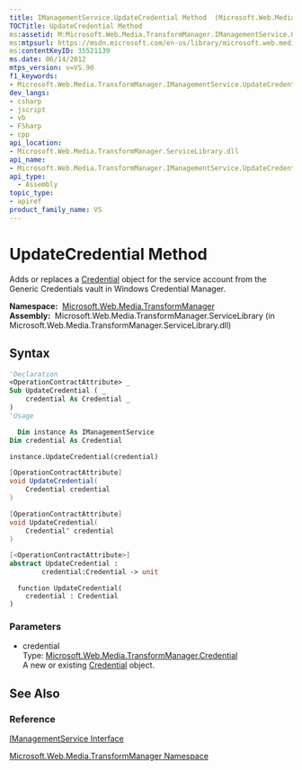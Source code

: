 ```yaml
---
title: IManagementService.UpdateCredential Method  (Microsoft.Web.Media.TransformManager)
TOCTitle: UpdateCredential Method
ms:assetid: M:Microsoft.Web.Media.TransformManager.IManagementService.UpdateCredential(Microsoft.Web.Media.TransformManager.Credential)
ms:mtpsurl: https://msdn.microsoft.com/en-us/library/microsoft.web.media.transformmanager.imanagementservice.updatecredential(v=VS.90)
ms:contentKeyID: 35521139
ms.date: 06/14/2012
mtps_version: v=VS.90
f1_keywords:
- Microsoft.Web.Media.TransformManager.IManagementService.UpdateCredential
dev_langs:
- csharp
- jscript
- vb
- FSharp
- cpp
api_location:
- Microsoft.Web.Media.TransformManager.ServiceLibrary.dll
api_name:
- Microsoft.Web.Media.TransformManager.IManagementService.UpdateCredential
api_type:
  - Assembly
topic_type:
- apiref
product_family_name: VS
---
```


# UpdateCredential Method

Adds or replaces a [Credential](credential-class-microsoft-web-media-transformmanager.md) object for the service account from the Generic Credentials vault in Windows Credential Manager.

**Namespace:**  [Microsoft.Web.Media.TransformManager](microsoft-web-media-transformmanager-namespace.md)  
**Assembly:**  Microsoft.Web.Media.TransformManager.ServiceLibrary (in Microsoft.Web.Media.TransformManager.ServiceLibrary.dll)

## Syntax

```vb
'Declaration
<OperationContractAttribute> _
Sub UpdateCredential ( _
    credential As Credential _
)
'Usage

  Dim instance As IManagementService
Dim credential As Credential

instance.UpdateCredential(credential)
```

```csharp
[OperationContractAttribute]
void UpdateCredential(
    Credential credential
)
```

```cpp
[OperationContractAttribute]
void UpdateCredential(
    Credential^ credential
)
```

``` fsharp
[<OperationContractAttribute>]
abstract UpdateCredential : 
        credential:Credential -> unit 
```

```jscript
  function UpdateCredential(
    credential : Credential
)
```

### Parameters

  - credential  
    Type: [Microsoft.Web.Media.TransformManager.Credential](credential-class-microsoft-web-media-transformmanager.md)  
    A new or existing [Credential](credential-class-microsoft-web-media-transformmanager.md) object.  

## See Also

### Reference

[IManagementService Interface](imanagementservice-interface-microsoft-web-media-transformmanager.md)

[Microsoft.Web.Media.TransformManager Namespace](microsoft-web-media-transformmanager-namespace.md)

